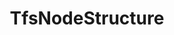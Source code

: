 ---
optionsClassName: TfsNodeStructureOptions
optionsClassFullName: MigrationTools.Enrichers.TfsNodeStructureOptions
configurationSamples:
- name: default
  description: 
  code: >-
    {
      "$type": "TfsNodeStructureOptions",
      "Enabled": true,
      "NodeBasePaths": null,
      "AreaMaps": {
        "$type": "Dictionary`2"
      },
      "IterationMaps": {
        "$type": "Dictionary`2"
      },
      "ShouldCreateMissingRevisionPaths": true,
      "ReplicateAllExistingNodes": false
    }
  sampleFor: MigrationTools.Enrichers.TfsNodeStructureOptions
description: The TfsNodeStructureEnricher is used to create missing nodes in the target project. To configure it add a `TfsNodeStructureOptions` section to `CommonEnrichersConfig` in the config file. Otherwise defaults will be applied.
className: TfsNodeStructure
typeName: ProcessorEnrichers
architecture: v2
options:
- parameterName: AreaMaps
  type: Dictionary
  description: Remapping rules for area paths, implemented with regular expressions. The rules apply with a higher priority than the `PrefixProjectToNodes`, that is, if no rule matches the path and the `PrefixProjectToNodes` option is enabled, then the old `PrefixProjectToNodes` behavior is applied.
  defaultValue: '{}'
- parameterName: Enabled
  type: Boolean
  description: For internal use
  defaultValue: missng XML code comments
- parameterName: IterationMaps
  type: Dictionary
  description: Remapping rules for iteration paths, implemented with regular expressions. The rules apply with a higher priority than the `PrefixProjectToNodes`, that is, if no rule matches the path and the `PrefixProjectToNodes` option is enabled, then the old `PrefixProjectToNodes` behavior is applied.
  defaultValue: '{}'
- parameterName: NodeBasePaths
  type: String[]
  description: The root paths of the Ares / Iterations you want migrate. See [NodeBasePath Configuration](#nodebasepath-configuration)
  defaultValue: '["/"]'
- parameterName: RefName
  type: String
  description: For internal use
  defaultValue: missng XML code comments
- parameterName: ReplicateAllExistingNodes
  type: Boolean
  description: missng XML code comments
  defaultValue: missng XML code comments
- parameterName: ShouldCreateMissingRevisionPaths
  type: Boolean
  description: When set to True the susyem will try to create any missing missing area or iteration paths from the revisions.
  defaultValue: missng XML code comments
status: missng XML code comments
processingTarget: missng XML code comments
classFile: /src/MigrationTools.Clients.AzureDevops.ObjectModel/ProcessorEnrichers/TfsNodeStructure.cs
optionsClassFile: /src/MigrationTools.Clients.AzureDevops.ObjectModel/ProcessorEnrichers/TfsNodeStructureOptions.cs

redirectFrom: []
layout: reference
toc: true
permalink: /Reference/v2/ProcessorEnrichers/TfsNodeStructure/
title: TfsNodeStructure
categories:
- ProcessorEnrichers
- v2
topics:
- topic: notes
  path: /docs/Reference/v2/ProcessorEnrichers/TfsNodeStructure-notes.md
  exists: true
  markdown: >-
    ## <a name="NodeBasePath"></a>NodeBasePath Configuration ##

    The `NodeBasePaths` entry allows the filtering of the nodes to be replicated on the target projects. To try to explain the correct usage let us assume that we have a source team project `SourceProj` with the following node structures


    - AreaPath
       - SourceProj
       - SourceProj\Team 1
       - SourceProj\Team 2
       - SourceProj\Team 2\Sub-Area
       - SourceProj\Team 3
    - IterationPath
       - SourceProj
       - SourceProj\Sprint 1
       - SourceProj\Sprint 2
       - SourceProj\Sprint 2\Sub-Iteration
       - SourceProj\Sprint 3

    Depending upon what node structures you wish to migrate you would need the following settings. Exclusions are also possible by prefixing a path with an exclamation mark `!`. Example are


    | | |

    |-|-|

    | Intention    | Migrate all areas and iterations and all Work Items

    | NodeBasePath | `[]`

    | Comment      | The same AreaPath and Iteration Paths are created on the target as on the source. Hence, all migrated WI remain in their existing area and iteration paths

    ||

    | Intention    | Only migrate area path `Team 2` and it associated Work Items, but all iteration paths

    | NodeBasePath | `["Team 2", "Sprint"]`

    | Comment      | Only the area path ending `Team 2` will be migrated. <br>The `WIQLQueryBit` should be edited to limit the WI migrated to this area path e.g. add `AND [System.AreaPath] UNDER 'SampleProject\\Team 2'` . <br> The migrated WI will have an area path of `TargetProj\Team 2` but retain their iteration paths matching the sprint name on the source

    ||

    | Intention    | Only migrate iterations structure

    | NodeBasePath | `["Sprint"]`

    | Comment      | Only the area path ending `Team 2` will be migrated<br>All the iteration paths will be migrated. <br> The migrated WI will have the default area path of `TargetProj` as their source area path was not migrated i.e. `TargetProj`<br> The migrated WI will have an iteration path match the sprint name on the source

    ||

    | Intention    | Move all WI to the existing area and iteration paths on the targetProj

    | NodeBasePath | `["DUMMY VALUE"]`

    | Comment      | As the `NodeBasePath` does not match any source area or iteration path no nodes are migrated. <br>Migrated WI will be assigned to any matching area or iteration paths. If no matching ones can be found they will default to the respective root values

    ||

    | Intention    | Move the `Team 2` area, but not its `Sub-Area`

    | NodeBasePath | `["Team 2", "!Team 2\\SubArea"]`

    | Comment      | The Work Items will have to be restricted to the right areas, e.g. with `AND [System.AreaPath] UNDER 'SampleProject\\Team 2' AND [System.AreaPath] NOT UNDER 'SampleProject\\Team 2\\Sub-Area'`, otherwise their migratin will fail



    # Iteration Maps and Area Maps


    These two configuration elements apply after the `NodeBasePaths` selector, i.e.

    only on Areas and Iterations that have been selected for migration. They allow

    to change the area path, respectively the iteration path, of migrated work items.


    These remapping rules are applied both while creating path nodes in the target

    project and when migrating work items.


    These remapping rules are applied with a higher priority than the

    `PrefixProjectToNodes` option. This means that if no declared rule matches the

    path and the `PrefixProjectToNodes` option is enabled, then the old behavior is

    used.


    The syntax is a dictionary of regular expressions and the replacement text.


    *Warning*: These follow the

    [.net regular expression language](https://docs.microsoft.com/en-us/dotnet/standard/base-types/regular-expression-language-quick-reference).

    The key in the dictionary is a regular expression search pattern, while the

    value is a regular expression replacement pattern. It is therefore possible to

    use back-references in the replacement string.


    *Warning*: Special characters in the acceptation of regular expressions _and_

    json both need to be escaped. For a key, this means, for example, that a

    literal backslash must be escaped for the regular expression language `\\`

    _and_ each of these backslashes must then be escaped for the json encoding:

    `\\\\`. In the replacement string, a literal `$` must be escaped with an

    additional `$` if it is followed by a number (due to the special meaning in

    regular expression replacement strings), while a backslash must be escaped

    (`\\`) due to the special meaning in json.


    *Advice*: To avoid unexpected results, always match terminating backslashes in

    the search pattern and replacement string: if a search pattern ends with a

    backslash, you should also put one in the replacement string, and if the search

    pattern does not include a terminating backslash, then none should be included

    in the replacement string.


    #### Examples explained


    ```json

    "IterationMaps": {
      "^OriginalProject\\\\Path1(?=\\\\Sprint 2022)": "TargetProject\\AnotherPath\\NewTeam",
      "^OriginalProject\\\\Path1(?=\\\\Sprint 2020)": "TargetProject\\AnotherPath\\Archives\\Sprints 2020",
      "^OriginalProject\\\\Path2": "TargetProject\\YetAnotherPath\\Path2",
    },

    "AreaMaps": {
      "^OriginalProject\\\\(DescopeThis|DescopeThat)": "TargetProject\\Archive\\Descoped\\",
      "^OriginalProject\\\\(?!DescopeThis|DescopeThat)": "TargetProject\\NewArea\\",
    }

    ```


    - `"^OriginalProject\\\\Path1(?=\\\\Sprint 2022)": "TargetProject\\AnotherPath\\NewTeam",`

      In an iteration path, `OriginalProject\Path1` found at the beginning of the
      path, when followed by `\Sprint 2022`, will be replaced by
      `TargetProject\AnotherPath\NewTeam`.

      `OriginalProject\Path1\Sprint 2022\Sprint 01` will become
      `TargetProject\AnotherPath\NewTeam\Sprint 2022\Sprint 01` but
      `OriginalProject\Path1\Sprint 2020\Sprint 03` will _not_ be transformed by
      this rule.

    - `"^OriginalProject\\\\Path1(?=\\\\Sprint 2020)": "TargetProject\\AnotherPath\\Archives\\Sprints 2020",`

      In an iteration path, `OriginalProject\Path1` found at the beginning of the
      path, when followed by `\Sprint 2020`, will be replaced by
      `TargetProject\AnotherPath\Archives\\Sprints 2020`.

      `OriginalProject\Path1\Sprint 2020\Sprint 01` will become
      `TargetProject\AnotherPath\Archives\Sprint 2020\Sprint 01` but
      `OriginalProject\Path1\Sprint 2021\Sprint 03` will _not_ be transformed by
      this rule.

    - `"^OriginalProject\\\\Path2": "TargetProject\\YetAnotherPath\\Path2",`

      In an iteration path, `OriginalProject\Path2` will be replaced by
      `TargetProject\YetAnotherPath\Path2`.

    - `"^OriginalProject\\\\(DescopeThis|DescopeThat)": "TargetProject\\Archive\\Descoped\\",`

      In an area path, `OriginalProject\` found at the beginning of the path, when
      followed by either `DescopeThis` or `DescopeThat` will be replaced by `TargetProject\Archive\Descoped\`.

      `OriginalProject\DescopeThis\Area` will be transformed to
      `TargetProject\Archive\Descoped\DescopeThis\Area`.
      `OriginalProject\DescopeThat\Product` will be transformed to
      `TargetProject\Archive\Descoped\DescopeThat\Product`.

    - `"^OriginalProject\\\\(?!DescopeThis|DescopeThat)": "TargetProject\\NewArea\\",`

      In an area path, `OriginalProject\` found at the beginning of the path will be
      replaced by `TargetProject\NewArea\` unless it is followed by `DescopeThis` or
      `DescopeThat`.

      `OriginalProject\ValidArea\` would be replaced by
      `TargetProject\NewArea\ValidArea\` but `OriginalProject\DescopeThis` would not
      be modified by this rule.

    ### More Complex Regex


    Before your migration starts it will validate that all of the Areas and Iterations from the **Source** work items revisions exist on the **Target**. Any that do not exist will be flagged in the logs and if and the migration will stop just after it outputs a list of the missing nodes.


    Our algorithm that converts the Source nodes to Target nodes processes the [mappings](https://nkdagility.com/learn/azure-devops-migration-tools/Reference/v1/Processors/WorkItemMigrationContext/#iteration-maps-and-area-maps) at that time. This means that any valid mapped nodes will never be caught by the `This path is not anchored in the source project` message as they are already altered to be valid.


    > We recently updated the logging for this part of the system to more easily debug both your mappings and to see what they system is doing with the nodes and their current state. You can set `"LogLevel": "Debug"` to see the details.


    To add a mapping, you can follow [the documentation](https://nkdagility.com/learn/azure-devops-migration-tools/Reference/v1/Processors/WorkItemMigrationContext/#iteration-maps-and-area-maps) with this being the simplest way:


    ```

    "IterationMaps": {
      "WorkItemMovedFromProjectName\\\\Iteration 1": "TargetProject\\Sprint 1",
    },

    "AreaMaps": {
       "WorkItemMovedFromProjectName\\\\Team 2": "TargetProject\\ProductA\\Team 2",
    }

    ```

    Or you can use regular expressions to match the missing area or iteration paths:


    ```

    "IterationMaps": {
      "^OriginalProject\\\\Path1(?=\\\\Sprint 2022)": "TargetProject\\AnotherPath\\NewTeam",
      "^OriginalProject\\\\Path1(?=\\\\Sprint 2020)": "TargetProject\\AnotherPath\\Archives\\Sprints 2020",
      "^OriginalProject\\\\Path2": "TargetProject\\YetAnotherPath\\Path2",
    },

    "AreaMaps": {
      "^OriginalProject\\\\(DescopeThis|DescopeThat)": "TargetProject\\Archive\\Descoped\\",
      "^OriginalProject\\\\(?!DescopeThis|DescopeThat)": "TargetProject\\NewArea\\",
    }

    ```


    If you want to use the matches in the replacement you can use the following:


    ```

    "IterationMaps": {
      "^\\\\oldproject1(?:\\\\([^\\\\]+))?\\\\([^\\\\]+)$": "TargetProject\\Q1\$2",
    }

    ```

    If the olf iteration path was `\oldproject1\Custom Reporting\Sprint 13`, then this would result in a match for each Iteration node after the project node. You would then be able to reference any of the nodes using "$" and then the number of the match.



    Regular expressions are much more difficult to build and debug so it is a good idea to use a [regular expression tester](https://regex101.com/) to check that you are matching the right things and to build them in ChatGTP.


    _NOTE: You need `\\` to escape a `\` the pattern, and `\\` to escape a `\` in JSON. Therefor on the left of the match you need 4 `\` to represent the `\\` for the pattern and only 2 `\` in the match_ 


    ![image](https://github.com/nkdAgility/azure-devops-migration-tools/assets/5205575/2cf50929-7ea9-4a71-beab-dd8ff3b5b2a8)


    ### Example with PrefixProjectToNodes 


    This will prepend a bucket to the area and iteration paths. This is useful when you want to keep the original paths but also want to be able to identify them as being from the original project.


    ```json


    ```json

    "AreaMaps": {
      "^OriginalProject(?:\\\\([^\\\\]+))?\\\\([^\\\\]+)$": "TargetProject\\BucketForIncommingAreas\$2",
    },

    "IterationMaps": {
      "^OriginalProject(?:\\\\([^\\\\]+))?\\\\([^\\\\]+)$": "TargetProject\\BucketForIncommingInterations\$2",
    }

    ```


    ### Example with AreaMaps and IterationMaps


    ```

    "CommonEnrichersConfig": [
        {
        "$type": "TfsNodeStructureOptions",
        "PrefixProjectToNodes": false,
        "NodeBasePaths": [],
        "AreaMaps": {
          "^Skypoint Cloud$" : "MigrationTest5"
        },
        "IterationMaps": {
          "^Skypoint Cloud\\\\Sprint 1$" : "MigrationTest5\\Sprint 1"
        },
        "ShouldCreateMissingRevisionPaths": true,
        "ReplicateAllExistingNodes":  true
      }
    ],

    ```
- topic: introduction
  path: /docs/Reference/v2/ProcessorEnrichers/TfsNodeStructure-introduction.md
  exists: true
  markdown: ''

---